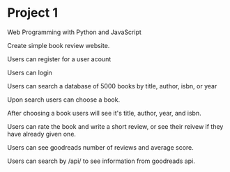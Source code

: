 # Project 1

Web Programming with Python and JavaScript

Create simple book review website.

Users can register for a user acount

Users can login

Users can search a database of 5000 books by title, author, isbn, or year

Upon search users can choose a book.

After choosing a book users will see it's title, author, year, and isbn.

Users can rate the book and write a short review, or see their reivew if they have already given one.

Users can see goodreads number of reviews and average score.

Users can search by /api/<isbn> to see information from goodreads api.


